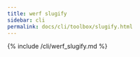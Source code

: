 ```yaml
---
title: werf slugify
sidebar: cli
permalink: docs/cli/toolbox/slugify.html
---
```


{% include /cli/werf_slugify.md %}
